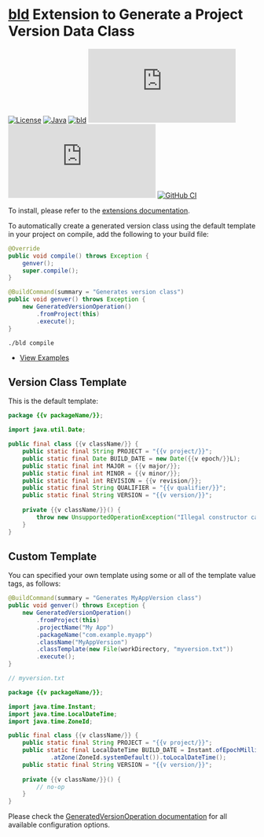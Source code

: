# [bld](https://rife2.com/bld) Extension to Generate a Project Version Data Class


[![License](https://img.shields.io/badge/license-Apache%20License%202.0-blue.svg)](https://opensource.org/licenses/Apache-2.0)
[![Java](https://img.shields.io/badge/java-17%2B-blue)](https://www.oracle.com/java/technologies/javase/jdk17-archive-downloads.html)
[![bld](https://img.shields.io/badge/1.7.3-FA9052?label=bld&labelColor=2392FF)](https://rife2.com/bld)
[![Release](https://flat.badgen.net/maven/v/metadata-url/repo.rife2.com/releases/com/uwyn/rife2/bld-generated-version/maven-metadata.xml?color=blue)](https://repo.rife2.com/#/releases/com/uwyn/rife2/bld-generated-version)
[![Snapshot](https://flat.badgen.net/maven/v/metadata-url/repo.rife2.com/snapshots/com/uwyn/rife2/bld-generated-version/maven-metadata.xml?label=snapshot)](https://repo.rife2.com/#/snapshots/com/uwyn/rife2/bld-generated-version)
[![GitHub CI](https://github.com/rife2/bld-generated-version/actions/workflows/bld.yml/badge.svg)](https://github.com/rife2/bld-generated-version/actions/workflows/bld.yml)

To install, please refer to the [extensions documentation](https://github.com/rife2/bld/wiki/Extensions).

To automatically create a generated version class using the default template in your project on compile, add the following to your build file:
```java
@Override
public void compile() throws Exception {
    genver();
    super.compile();
}

@BuildCommand(summary = "Generates version class")
public void genver() throws Exception {
    new GeneratedVersionOperation()
        .fromProject(this)
        .execute();
}
```

```console
./bld compile
```

- [View Examples](https://github.com/rife2/bld-generated-version/tree/master/examples)

## Version Class Template

This is the default template:

```java
package {{v packageName/}};

import java.util.Date;

public final class {{v className/}} {
    public static final String PROJECT = "{{v project/}}";
    public static final Date BUILD_DATE = new Date({{v epoch/}}L);
    public static final int MAJOR = {{v major/}};
    public static final int MINOR = {{v minor/}};
    public static final int REVISION = {{v revision/}};
    public static final String QUALIFIER = "{{v qualifier/}}";
    public static final String VERSION = "{{v version/}}";
    
    private {{v className/}}() {
        throw new UnsupportedOperationException("Illegal constructor call.");
    }
}
```
## Custom Template
You can specified your own template using some or all of the template value tags, as follows:

```java
@BuildCommand(summary = "Generates MyAppVersion class")
public void genver() throws Exception {
    new GeneratedVersionOperation()
        .fromProject(this)
        .projectName("My App")
        .packageName("com.example.myapp")
        .className("MyAppVersion")
        .classTemplate(new File(workDirectory, "myversion.txt"))
        .execute();
}
```
```java
// myversion.txt

package {{v packageName/}};

import java.time.Instant;
import java.time.LocalDateTime;
import java.time.ZoneId;

public final class {{v className/}} {
    public static final String PROJECT = "{{v project/}}";
    public static final LocalDateTime BUILD_DATE = Instant.ofEpochMilli({{v epoch/}}L)
            .atZone(ZoneId.systemDefault()).toLocalDateTime();
    public static final String VERSION = "{{v version/}}";
    
    private {{v className/}}() {
        // no-op
    }
}
```


Please check the [GeneratedVersionOperation documentation](https://rife2.github.io/bld-generated-version/rife/bld/extension/GeneratedVersionOperation.html#method-summary) for all available configuration options.
